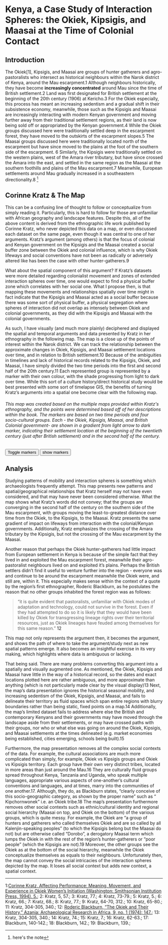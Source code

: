 # Kenya, a Case Study of Interaction Spheres: the Okiek, Kipsigis, and Maasai at the Time of Colonial Contact

## Introduction
The Okiek[1], Kipsigis, and Maasai are groups of hunter gatherers and agro-pastoralists who intersect as historical neighbours within the Narok district of Kenya, around the Mau escarpment.<a id="#one">1</a> Although neighbours historically, they have become **increasingly concentrated** around Mau since the time of British settlement.<a id="#two">2</a> Land was first designated for British settlement at the beginning of the 20th century (1906) at Kericho.<a id="#three">3</a> For the Okiek especially, this process has meant an increasing sedentism and a gradual shift in their subsistence economy, meanwhile, those such as the Kipsigis and Maasai are increasingly interacting with modern Kenyan government and moving further away from their traditional settlement regions, as their land is now being sold off or appropriated by the Kenyan government.<a id="#four">4</a> While the Okiek groups discussed here were traditionally settled deep in the escarpment forest, they have moved to the outskirts of the escarpment slopes.<a id="#five">5</a> The Maasai groups discussed here were traditionally located north of the escarpment but have since moved to the plains at the foot of the southern side of the escarpment. <a id="#six">6</a> Similarly, the Kipsigis were traditionally settled on the western plains, west of the Amara river tributary, but have since crossed the Amara into the east, and settled in the same region as the Maasai at the southern foothills and plains of the Mau escarpment.<a id="#seven">7</a> Meanwhile, European settlements around Mau gradually increased in a southeastern directionality.<a id="#eight">8</a>  [^1]

## Corinne Kratz & The Map
<p>This can be a confusing line of thought to follow or conceptualize from simply reading it. Particularly, this is hard to follow for those are unfamiliar with African geography and landscape features. Despite this, all of the above content is derived from the ethnographic life work published by Corinne Kratz, who never depicted this data on a map, or even discussed each dataset on the same page, even though it was central to one of her arguments. Kratz’s argument (among others) is that the focus of colonial and Kenyan government on the Kipsigis and the Maasai created a social buffer zone between the Okiek and colonial influence, which is why Okiek lifeways and social conventions have not been as radically or adversely altered like has been the case with other hunter-gatherers.<a id="#nine">9</a> </p>
<p>What about the spatial component of this argument? If Kratz’s datasets were more detailed regarding colonialist movement and zones of extended interaction spheres over time, one would expect to find a physical buffer zone which correlates with her social one. What I propose then, is that mapping these movements and relationships spatially over time might in fact indicate that the Kipsigis and Maasai acted as a social buffer because there was some sort of physical buffer, a physical segregation where spheres of interaction did not overlap as intensely between Okiek and colonial governments, as they did with the Kipsigis and Maasai with the colonial governments. </p>
	<p>As such, I have visually (and much more plainly) deciphered and displayed the spatial and temporal arguments and data presented by Kratz in her ethnography in the following map. The map is a close up of the points of interest within the Narok district. We can track the relationship between the approximate changes in Okiek, Kipsigis, and Maasai settlement locations over time, and in relation to British settlement.<a id="#ten">10</a> Because of the ambiguities in timelines and lack of historical records related to the Kipsigis, Okiek, and Maasai, I have simply divided the two time periods into the first and second half of the 20th century.<a id="#eleven">11</a> Each represented group is represented by a marker with their own colour, with the shade progressing from light to dark over time. While this sort of a culture history/direct historical study would be best presented with some sort of timelapse GIS, the benefits of turning Kratz’s arguments into a spatial one become clear with the following map.</p>


<h6>This map was created based on the multiple maps provided within Kratz's ethnography, and the points were determined based off of her descriptions within the book. The markers are based on two time periods and four socio-cultural groups. Each - the Okiek, Kipsigis, Maasai, and British Colonial government- are shown in a gradient from light arrow to dark marker, indicating their settlement location at the beginning of the twentieth century (just after British settlement) and in the second half of the century.</h6>
<!--It makes sense to put an introductory paragraph here, above the map and buttons. To change the bootswatch thenme, change "united" to one of the other theme names listed at [strapdownjs.com](http://strapdownjs.com/).-->

<div class="markers">
  <!-- these buttons hide/show all the markers  -->
  <!-- to hide/show blue or red markers instead, change my_markers below to blue_markers
       to red_markers.  If you have defined your own color (or other) arrays, use those instead -->
  <button onclick="toggleMarkers(my_markers, my_map)" class="rounded" id="hide">Toggle markers</button>
  <button onclick="showMarkers(my_markers, my_map)" id="show"> show markers</button>
</div>
  <div id="mapcontainer">
    <div id="map_canvas"></div>
  </div>
  <div id="map_legend"></div>
</div>

## Analysis

Studying patterns of mobility and interaction spheres is something which archaeologists frequently attempt. This map presents new patterns and spatial/geographical relationships that Kratz herself may not have even considered, and that may have never been considered otherwise. What the map shows what Kratz’s words did not convey; that the groups are converging in the second half of the century on the southern side of the Mau escarpment, with groups moving the least-to-greatest distance over time from the Okiek, to the Kipsigis, to the Maasai. Kratz presents the same gradient of impact on lifeways from interaction with the colonial/Kenyan governments. Additionally, Kratz emphasizes the crossing of the Amara tributary by the Kipsigis, but not the crossing of the Mau escarpment by the Maasai.

Another reason that perhaps the Okiek hunter-gatherers had little impact from European settlement in Kenya is because of the simple fact that they lived in and exploited the Mau escarpment forest, meanwhile their agro-pastoralist neighbours lived on and exploited it’s plains. Perhaps the British settlers didn’t find it useful to venture further into the region - everyone was and continue to be around the escarpment meanwhile the Okiek were, and still are, within it. This especially makes sense within the context of a quote by the region’s first ethnographer, Roderic Blackburn, as he postulates the reason that no other groups inhabited the forest region was as follows:

>“it is quite evident that pastoralists, unfamiliar with Okiek modes of adaptation and technology, could not survive in the forest. Even if they had attempted to do so it is likely that they would have been killed by Okiek for transgressing lineage rights over their territorial resources, just as Okiek lineages have feuded among themselves for this same reason.” <a id="#twelve">12</a>

<p> This map not only represents the argument then, it becomes the argument, and shows the path of where to take the argument/study next as new spatial patterns emerge. It also becomes an insightful exercise in its very making, which highlights where data is ambiguous or lacking.</p>
<p>That being said. There are many problems converting this argument into a spatially and visually augmented one. As mentioned, the Okiek, Kipsigis and Maasai have little in the way of a historical record, so the dates and exact locations plotted here are rather ambiguous, and more approximate than anything (which is not particularly made clear by the visual display)<a id="#thirteen">13</a> Next, the map’s data presentation ignores the historical seasonal mobility, and increasing sedentism of the Okiek, Kipsigis, and Maasai, and fails to delineate their territory as fluid spaces which span entire regions with blurry boundaries rather than being static, fixed points on a map.<a id="#fourteen">14</a> Additionally, the map’s limited dataset fails to address where else the British and contemporary Kenyans and their governments may have moved through the landscape aside from their settlements, or may have crossed paths with their groups, nor who or what else was going on around the Okiek, Kipsigis, and Maasai settlements at the times delineated (e.g. market economies being established, cities emerging, schools being built).<a id="#fifteen">15</a> </p>
<p>Furthermore, the map presentation removes all the complex social contexts of the data. For example, the cultural associations are much more complicated than simply, for example, Okiek vs Kipsigis groups and Okiek vs Kipsigis territory. Each group have their own very distinct tribes, located in more areas than just around the Mau.<a id="#sixteen">16</a> They are culturally fluid groups spread throughout Kenya, Tanzania and Uganda, who speak multiple languages, appropriate various aspects of one-another’s cultural conventions and languages, and at times, marry into the communities of one another.<a id="#seventeen">17</a>. Although, they do, as Blackburn states, “clearly conceive of this socio-geographic category, as shown by the proper name” such as “ Kipchornwonek” i.e. an Okiek tribe.<a id="#eighteen">18</a> The map’s presentation furthermore removes other social contexts such as ethnic/cultural identity and regional social hierarchy (Maasai on top, and Okiek on the bottom) of the various groups, which is quite messy. For example, the Okiek are  “a group of hunters and gatherers who called themselves Okiek and are so called by all Kalenjin-speaking peoples” (to which the Kipsigis belong but the Maasai do not) but are otherwise called “Dorobo”, a derogatory Maasai term which lumps the Okiek in with the rest of the region’s hunter-gatherers or “poor people” (which the Kipsigis are not).<a id="#nineteen">19</a> Moreover, the other groups see the Okiek as at the bottom of the social hierarchy, meanwhile the Okiek conceptualize themselves as equals to their neighbours. Unfortunately then, the map cannot convey the social intricacies of the interaction spheres depicted by the map. It loses all social context but adds new context, a spatial context. </p>

_____
<a id="#one">1:</a><a href="https://search.library.utoronto.ca/details?215550">Corinne Kratz, Affecting Performance: Meaning, Movement, and Experience in Okiek Women’s Initiation (Washington: Smithsonian Institution Press, 1994), 5.</a>;
<a id="#two">2: </a> Kratz, 5, 57.;
<a id="#three">3: </a> Kratz, 77.;
<a id="#four">4: </a> Kratz, 73-79.;
<a id="#five">5: </a> Kratz, 5.;
<a id="#six">6: </a> Kratz, 66.;
<a id="#seven">7: </a> Kratz, 68.;
<a id="#eight">8: </a> Kratz, 77.;
<a id="#nine">9: </a> Kratz, 64-70, 312.;
<a id="#ten">10: </a> Kratz, 65-80.;
<a id="#eleven">11: </a> Kratz, 304-305, 340.;
<a id="#twelve">12: </a> <a href="https://journals-scholarsportal-info.myaccess.library.utoronto.ca/details/0067270x/v09i0001/139_toath.xml">Roderic Blackburn, “The Okiek and Their History,” Azania: Archaeological Research in Africa, 9, no. 1 (1974): 147.</a>;
<a id="#thirteen">13: </a> Kratz, 304-305, 340.;
<a id="#fourteen">14: </a> Kratz, 74.;
<a id="#fifteen">15: </a> Kratz, 7.;
<a id="#sixteen">16: </a> Kratz, 62-63.;
<a id="#seventeen">17: </a> Blackburn, 140-142.;
<a id="#eighteen">18: </a> Blackburn, 142.;
<a id="#nineteen">19: </a> Blackburn, 139.;

[^1]: here's the note
